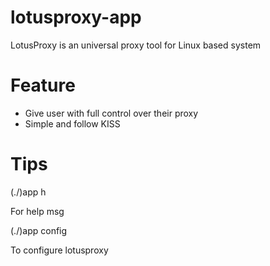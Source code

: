 # lotusproxy-app
LotusProxy is an universal proxy tool for Linux based system
# Feature

- Give user with full control over their proxy
- Simple and follow KISS

# Tips

(./)app h

For help msg

(./)app config

To configure lotusproxy